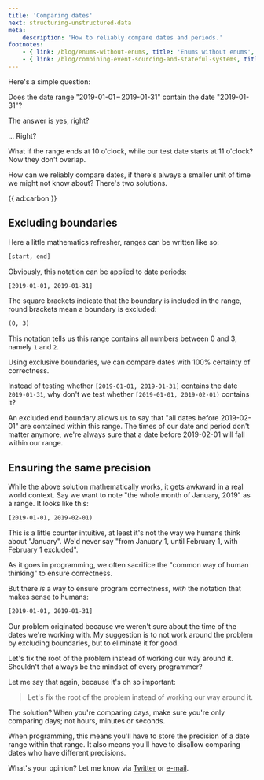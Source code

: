 ```yaml
---
title: 'Comparing dates'
next: structuring-unstructured-data
meta:
    description: 'How to reliably compare dates and periods.'
footnotes:
    - { link: /blog/enums-without-enums, title: 'Enums without enums', description: '— I did a followup post, showing another technique' }
    - { link: /blog/combining-event-sourcing-and-stateful-systems, title: 'Bridging the gap between stateful and event sourced sub-systems' }
---
```


Here's a simple question: 

Does the date range <span class="no-break">"2019-01-01&thinsp;–&thinsp;2019-01-31"</span> contain the date <span class="no-break">"2019-01-31"</span>?

The answer is yes, right?

… Right?

What if the range ends at 10 o'clock, while our test date starts at 11 o'clock?
Now they don't overlap.

How can we reliably compare dates, if there's always a smaller unit of time we might not know about?
There's two solutions.

{{ ad:carbon }}

## Excluding boundaries 

Here a little mathematics refresher, ranges can be written like so:

```txt
[start, end]
```

Obviously, this notation can be applied to date periods:

```txt
[2019-01-01, 2019-01-31]
```

The square brackets indicate that the boundary is included in the range, 
round brackets mean a boundary is excluded:

```txt
(0, 3)
```

This notation tells us this range contains all numbers between 0 and 3, namely `1` and `2`.

Using exclusive boundaries, we can compare dates with 100% certainty of correctness.

Instead of testing whether <span class="no-break">`[2019-01-01, 2019-01-31]`</span> contains the date <span class="no-break">`2019-01-31`</span>,
why don't we test whether <span class="no-break">`[2019-01-01, 2019-02-01)`</span> contains it?

An excluded end boundary allows us to say that "all dates before <span class="no-break">2019-02-01</span>" are contained within this range.
The times of our date and period don't matter anymore, 
we're always sure that a date before <span class="no-break">2019-02-01</span> will fall within our range.

## Ensuring the same precision

While the above solution mathematically works, it gets awkward in a real world context.
Say we want to note "the whole month of January, 2019" as a range.
It looks like this:

```txt
[2019-01-01, 2019-02-01)
```

This is a little counter intuitive, at least it's not the way we humans think about "January".
We'd never say "from January 1, until February 1, with February 1 excluded".

As it goes in programming, we often sacrifice the "common way of human thinking" 
to ensure correctness.

But there _is_ a way to ensure program correctness, _with_ the notation that makes sense to humans:

```txt
[2019-01-01, 2019-01-31]
```

Our problem originated because we weren't sure about the time of the dates we're working with.
My suggestion is to not work around the problem by excluding boundaries, 
but to eliminate it for good.
 
Let's fix the root of the problem instead of working our way around it. 
Shouldn't that always be the mindset of every programmer?

Let me say that again, because it's oh so important:

> Let's fix the root of the problem instead of working our way around it.

The solution? When you're comparing days, make sure you're only comparing days; not hours, minutes or seconds.

When programming, this means you'll have to store the precision of a date range within that range.
It also means you'll have to disallow comparing dates who have different precisions.

What's your opinion? 
Let me know via [Twitter](*https://twitter.com/brendt_gd) or [e-mail](mailto:brendt@stitcher.io).

